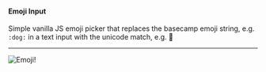 #### Emoji Input

Simple vanilla JS emoji picker that replaces the basecamp emoji string, e.g. `:dog:` in a text input with the unicode match, e.g. :dog:

<hr />

![Emoji!](http://i.imgur.com/7a0UdBM.gif)
